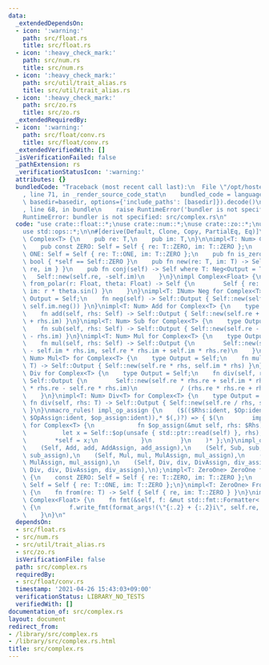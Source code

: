 ```yaml
---
data:
  _extendedDependsOn:
  - icon: ':warning:'
    path: src/float.rs
    title: src/float.rs
  - icon: ':heavy_check_mark:'
    path: src/num.rs
    title: src/num.rs
  - icon: ':heavy_check_mark:'
    path: src/util/trait_alias.rs
    title: src/util/trait_alias.rs
  - icon: ':heavy_check_mark:'
    path: src/zo.rs
    title: src/zo.rs
  _extendedRequiredBy:
  - icon: ':warning:'
    path: src/float/conv.rs
    title: src/float/conv.rs
  _extendedVerifiedWith: []
  _isVerificationFailed: false
  _pathExtension: rs
  _verificationStatusIcon: ':warning:'
  attributes: {}
  bundledCode: "Traceback (most recent call last):\n  File \"/opt/hostedtoolcache/Python/3.9.5/x64/lib/python3.9/site-packages/onlinejudge_verify/documentation/build.py\"\
    , line 71, in _render_source_code_stat\n    bundled_code = language.bundle(stat.path,\
    \ basedir=basedir, options={'include_paths': [basedir]}).decode()\n  File \"/opt/hostedtoolcache/Python/3.9.5/x64/lib/python3.9/site-packages/onlinejudge_verify/languages/user_defined.py\"\
    , line 68, in bundle\n    raise RuntimeError('bundler is not specified: {}'.format(path.as_posix()))\n\
    RuntimeError: bundler is not specified: src/complex.rs\n"
  code: "use crate::float::*;\nuse crate::num::*;\nuse crate::zo::*;\nuse std::fmt::Debug;\n\
    use std::ops::*;\n\n#[derive(Default, Clone, Copy, PartialEq, Eq)]\npub struct\
    \ Complex<T> {\n    pub re: T,\n    pub im: T,\n}\n\nimpl<T: Num> Complex<T> {\n\
    \    pub const ZERO: Self = Self { re: T::ZERO, im: T::ZERO };\n    pub const\
    \ ONE: Self = Self { re: T::ONE, im: T::ZERO };\n    pub fn is_zero(&self) ->\
    \ bool { *self == Self::ZERO }\n    pub fn new(re: T, im: T) -> Self { Self {\
    \ re, im } }\n    pub fn conj(self) -> Self where T: Neg<Output = T> {\n     \
    \   Self::new(self.re, -self.im)\n    }\n}\nimpl Complex<Float> {\n    pub fn\
    \ from_polar(r: Float, theta: Float) -> Self {\n        Self { re: r * theta.cos(),\
    \ im: r * theta.sin() }\n    }\n}\nimpl<T: INum> Neg for Complex<T> {\n    type\
    \ Output = Self;\n    fn neg(self) -> Self::Output { Self::new(self.re.neg(),\
    \ self.im.neg()) }\n}\nimpl<T: Num> Add for Complex<T> {\n    type Output = Self;\n\
    \    fn add(self, rhs: Self) -> Self::Output { Self::new(self.re + rhs.re, self.im\
    \ + rhs.im) }\n}\nimpl<T: Num> Sub for Complex<T> {\n    type Output = Self;\n\
    \    fn sub(self, rhs: Self) -> Self::Output { Self::new(self.re - rhs.re, self.im\
    \ - rhs.im) }\n}\nimpl<T: Num> Mul for Complex<T> {\n    type Output = Self;\n\
    \    fn mul(self, rhs: Self) -> Self::Output {\n        Self::new(self.re * rhs.re\
    \ - self.im * rhs.im, self.re * rhs.im + self.im * rhs.re)\n    }\n}\nimpl<T:\
    \ Num> Mul<T> for Complex<T> {\n    type Output = Self;\n    fn mul(self, rhs:\
    \ T) -> Self::Output { Self::new(self.re * rhs, self.im * rhs) }\n}\nimpl<T: Num>\
    \ Div for Complex<T> {\n    type Output = Self;\n    fn div(self, rhs: Self) ->\
    \ Self::Output {\n        Self::new(self.re * rhs.re + self.im * rhs.im, self.im\
    \ * rhs.re - self.re * rhs.im)\n            / (rhs.re * rhs.re + rhs.im * rhs.im)\n\
    \    }\n}\nimpl<T: Num> Div<T> for Complex<T> {\n    type Output = Self;\n   \
    \ fn div(self, rhs: T) -> Self::Output { Self::new(self.re / rhs, self.im / rhs)\
    \ }\n}\nmacro_rules! impl_op_assign {\n    ($(($Rhs:ident, $Op:ident, $op:ident,\
    \ $OpAssign:ident, $op_assign:ident)),* $(,)?) => { $(\n        impl<T: Num> $OpAssign<$Rhs>\
    \ for Complex<T> {\n            fn $op_assign(&mut self, rhs: $Rhs) {\n      \
    \          let x = Self::$op(unsafe { std::ptr::read(self) }, rhs);\n        \
    \        *self = x;\n            }\n        }\n    )* };\n}\nimpl_op_assign!(\n\
    \    (Self, Add, add, AddAssign, add_assign),\n    (Self, Sub, sub, SubAssign,\
    \ sub_assign),\n    (Self, Mul, mul, MulAssign, mul_assign),\n    (T, Mul, mul,\
    \ MulAssign, mul_assign),\n    (Self, Div, div, DivAssign, div_assign),\n    (T,\
    \ Div, div, DivAssign, div_assign),\n);\nimpl<T: ZeroOne> ZeroOne for Complex<T>\
    \ {\n    const ZERO: Self = Self { re: T::ZERO, im: T::ZERO };\n    const ONE:\
    \ Self = Self { re: T::ONE, im: T::ZERO };\n}\nimpl<T: ZeroOne> From<T> for Complex<T>\
    \ {\n    fn from(re: T) -> Self { Self { re, im: T::ZERO } }\n}\nimpl Debug for\
    \ Complex<Float> {\n    fn fmt(&self, f: &mut std::fmt::Formatter<'_>) -> std::fmt::Result\
    \ {\n        f.write_fmt(format_args!(\"{:.2} + {:.2}i\", self.re, self.im))\n\
    \    }\n}\n"
  dependsOn:
  - src/float.rs
  - src/num.rs
  - src/util/trait_alias.rs
  - src/zo.rs
  isVerificationFile: false
  path: src/complex.rs
  requiredBy:
  - src/float/conv.rs
  timestamp: '2021-04-26 15:43:03+09:00'
  verificationStatus: LIBRARY_NO_TESTS
  verifiedWith: []
documentation_of: src/complex.rs
layout: document
redirect_from:
- /library/src/complex.rs
- /library/src/complex.rs.html
title: src/complex.rs
---
```

